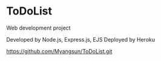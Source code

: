 # ToDoList
Web development project

Developed by Node.js, Express.js, EJS
Deployed by Heroku 

https://github.com/Myangsun/ToDoList.git
